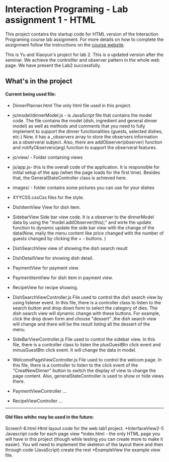 Interaction Programing - Lab assignment 1 - HTML
=================================================

This project contains the startup code for HTML version of the Interaction Programing course lab assignment. For more details on how to complete the assignment follow the instructions on the [course website](https://www.kth.se/social/course/DH2642).

This is Yu and Xiaoyun's project for lab 2. This is a updated version after the seminar.
We achieve the controlller and observer pattern in the whole web page.
We have present the Lab2 successfully.



What's in the project
-----

#### Current being used file:

* DinnerPlanner.html The only html file used in this project.

* js/model/dinnerModel.js - is JavaScript file that contains the model code. The file contains the model (dish, ingredient and general dinner model) as well as methods and comments that you need to fully implement to support the dinner functionalities (guests, selected dishes, etc.) Now, it has a _observers array to store the observers information as a observeral subject. Also, there are addObserver(observer) function and notifyObservers(arg) function to support the observeral features.

* js/view/ - Folder containing views

* js/app.js- this is the overall code of the application. It is responsible for initial setup of the app (when the page loads for the first time). Besides that, the GeneralStateController class is achieved here.

* images/ - folder contains some pictures you can use for your dishes

* XYYCSS.cssCss files for the style.

* DishitemView View for dish item.

* SidebarView Side bar view code. It is a observer to the dinnerModel data by using the "model.addObserver(this);" and wirte the update function to dynamic update the side bar view with the change of the data(Now, maily the menu content like price changed with the number of guests changed by clicking the + - buttons. )

* DishSearchView view of showing the dish search result

* DishDetailView for showing dish detail.

* PaymentView for payment view.

* PaymentitemView for dish item in payment view.

* RecipeView for recipe showing. 

* DishSearchViewController.js File used to control the dish search view by using listener event. In this file, there is a controller class to listen to the search button and drop down form to select the category of dies. The dish search view will dynamic change with these buttons. For example, click the drop down form and choose "dessert" ,the dish search view will change and there will be the result listing all the dessert of the menu.

* SideBarViewController.js File used to control the sidebar view. In this file, there is a controller class to listen the plusGuestBtn click event and minusGuestBtn click event. It will change the data in model.

* WelcomePageViewController.js File used to control the welcom page. In this file, there is a controller to listen to the click event of the "CreatNewDinner" button to switch the display of view to change the page content. Also, generalStateController is used to show or hide views there.

* PaymentViewController ...

* RecipeViewController ...

-----

#### Old files whihc may be used in the future:

Screen1-6.html Html layout code for the web lab1 project.
*InterfaceView2-5 Javascript code for each page view *index.html - the only HTML page you will have in this project (though while testing you can create more to make it easier). You will need to implement the skeleton of the layout there and then through code (JavaScript) create the rest *ExampleView the example view file.
